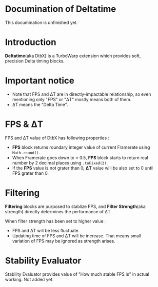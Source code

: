 # Documination of Deltatime
This documination is unfinished yet.

# Introduction
**Deltatime**(aka DtbX) is a TurboWarp extension which provides soft, precision Delta timing blocks.

# Important notice
- Note that FPS and ΔT are in directly-impactable relationship, so even mentioning only "FPS" or "ΔT" mostly means both of them.
- ΔT means the "Delta Time".

# FPS & ΔT
FPS and ΔT value of DtbX has following properties :
- **FPS** block returns roundary integer value of current Framerate using `Math.round()`.
- When Framerate goes down to < 0.5, **FPS** block starts to return real number by 2 decimal places using `.toFixed(2)`.
- If the **FPS** value is not grater than 0, **ΔT** value will be also set to 0 until FPS grater than 0.

# Filtering
**Filtering** blocks are purposed to stablize FPS, and **Filter Strength**(aka strength) directly determines the performance of ΔT.

When filter strength has been set to higher value :
- FPS and ΔT will be less fluctuate.
- Updating time of FPS and ΔT will be increase. That means small variation of FPS may be ignored as strength arises.

# Stability Evaluator
Stability Evaluator provides value of "How much stable FPS is" in actual working.
Not added yet.
